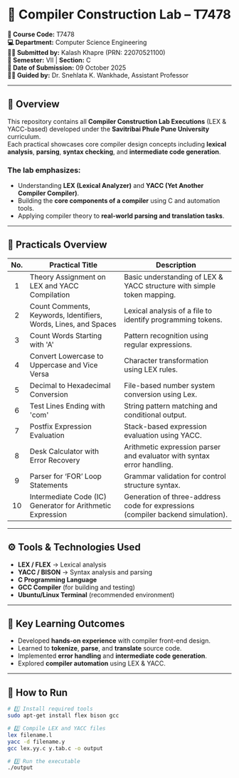 # 🧠 Compiler Construction Lab – T7478

**📘 Course Code:** T7478  
**💻 Department:** Computer Science Engineering  
**👨‍💻 Submitted by:** Kalash Khapre (PRN: 22070521100)  
**🏩 Semester:** VII | **Section:** C  
**📅 Date of Submission:** 09 October 2025  
**👩‍🎓 Guided by:** Dr. Snehlata K. Wankhade, Assistant Professor  

---

## 🌟 Overview

This repository contains all **Compiler Construction Lab Executions** (LEX & YACC-based) developed under the **Savitribai Phule Pune University** curriculum.  
Each practical showcases core compiler design concepts including **lexical analysis**, **parsing**, **syntax checking**, and **intermediate code generation**.

### The lab emphasizes:
- Understanding **LEX (Lexical Analyzer)** and **YACC (Yet Another Compiler Compiler)**.  
- Building the **core components of a compiler** using C and automation tools.  
- Applying compiler theory to **real-world parsing and translation tasks**.

---

## 🧩 Practicals Overview

| No. | Practical Title | Description |
|:---:|-----------------|-------------|
| 1 | Theory Assignment on LEX and YACC Compilation | Basic understanding of LEX & YACC structure with simple token mapping. |
| 2 | Count Comments, Keywords, Identifiers, Words, Lines, and Spaces | Lexical analysis of a file to identify programming tokens. |
| 3 | Count Words Starting with 'A' | Pattern recognition using regular expressions. |
| 4 | Convert Lowercase to Uppercase and Vice Versa | Character transformation using LEX rules. |
| 5 | Decimal to Hexadecimal Conversion | File-based number system conversion using Lex. |
| 6 | Test Lines Ending with 'com' | String pattern matching and conditional output. |
| 7 | Postfix Expression Evaluation | Stack-based expression evaluation using YACC. |
| 8 | Desk Calculator with Error Recovery | Arithmetic expression parser and evaluator with syntax error handling. |
| 9 | Parser for ‘FOR’ Loop Statements | Grammar validation for control structure syntax. |
| 10 | Intermediate Code (IC) Generator for Arithmetic Expression | Generation of three-address code for expressions (compiler backend simulation). |

---

## ⚙️ Tools & Technologies Used

- **LEX / FLEX** → Lexical analysis  
- **YACC / BISON** → Syntax analysis and parsing  
- **C Programming Language**  
- **GCC Compiler** (for building and testing)  
- **Ubuntu/Linux Terminal** (recommended environment)

---

## 🧬 Key Learning Outcomes

- Developed **hands-on experience** with compiler front-end design.  
- Learned to **tokenize**, **parse**, and **translate** source code.  
- Implemented **error handling** and **intermediate code generation**.  
- Explored **compiler automation** using LEX & YACC.

---

## 🚀 How to Run

```bash
# 1️⃣ Install required tools
sudo apt-get install flex bison gcc

# 2️⃣ Compile LEX and YACC files
lex filename.l
yacc -d filename.y
gcc lex.yy.c y.tab.c -o output

# 3️⃣ Run the executable
./output



